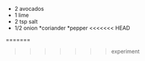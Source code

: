 * 2 avocados
* 1 lime
* 2 tsp salt
* 1/2 onion
*coriander
*pepper
<<<<<<< HEAD

=======
>>>>>>> experiment

